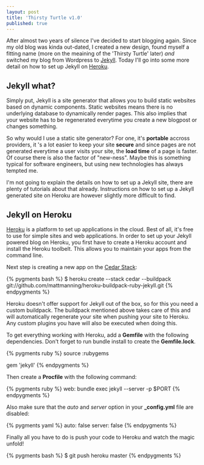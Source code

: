 ```yaml
---
layout: post
title: 'Thirsty Turtle v1.0'
published: true
---
```


After almost two years of silence I've decided to start blogging again. Since my old blog was kinda out-dated, I created a new design, found myself a fitting name (more on the meaining of the 'Thirsty Turtle' later) _and_ switched my blog from Wordpress to [Jekyll](https://github.com/mojombo/jekyll). Today I'll go into some more detail on how to set up Jekyll on [Heroku](http://www.heroku.com).

## Jekyll what?
Simply put, Jekyll is a site generator that allows you to build static websites based on dynamic components. Static websites means there is no underlying database to dynamically render pages. This also implies that your website has to be regenerated everytime you create a new blogpost or changes something.

So why would I use a static site generator? For one, it's __portable__ accross providers, it 's a lot easier to keep your site __secure__ and since pages are not generated everytime a user visits your site, the **load time** of a page is faster. Of course there is also the factor of "new-ness". Maybe this is something typical for software engineers, but using new technologies has always tempted me.

I'm not going to explain the details on how to set up a Jekyll site, there are plenty of tutorials about that already. Instructions on how to set up a Jekyll generated site on Heroku are however slightly more difficult to find.

## Jekyll on Heroku
[Heroku](http://www.heroku.com) is a platform to set up applications in the cloud. Best of all, it's free to use for simple sites and web applications. In order to set up your Jekyll powered blog on Heroku, you first have to create a Heroku account and install the Heroku toolbelt. This allows you to maintain your apps from the command line.

Next step is creating a new app on the [Cedar Stack](https://devcenter.heroku.com/articles/cedar):

{% pygments bash %}
$ heroku create --stack cedar --buildpack git://github.com/mattmanning/heroku-buildpack-ruby-jekyll.git
{% endpygments %}

Heroku doesn't offer support for Jekyll out of the box, so for this you need a custom buildpack. The buildpack mentioned above takes care of this and will automatically regenerate your site when pushing your site to Heroku. Any custom plugins you have will also be executed when doing this.

To get everything working with Heroku, add a **Gemfile** with the following dependencies. Don't forget to run bundle install to create the **Gemfile.lock**.

{% pygments ruby %}
source :rubygems
    
gem 'jekyll'
{% endpygments %}

Then create a **Procfile** with the following command:

{% pygments ruby %}
web: bundle exec jekyll --server -p $PORT
{% endpygments %}

Also make sure that the _auto_ and _server_ option in your **_config.yml** file are disabled:

{% pygments yaml %}
auto: false
server: false
{% endpygments %}

Finally all you have to do is push your code to Heroku and watch the magic unfold!

{% pygments bash %}
$ git push heroku master
{% endpygments %}
